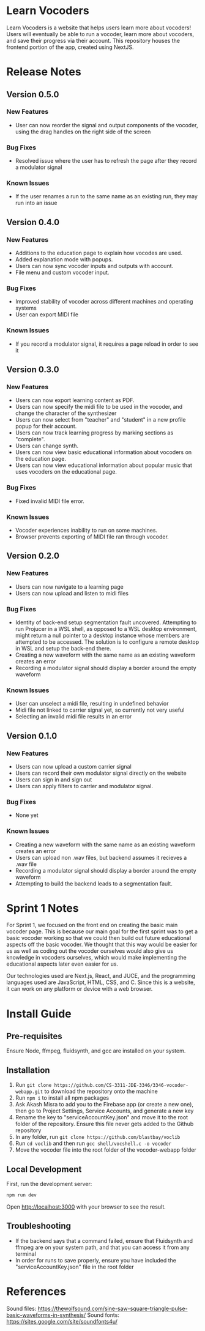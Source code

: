# Learn Vocoders
Learn Vocoders is a website that helps users learn more about vocoders! Users will eventually be able to run a vocoder, learn more about vocoders, and save their progress via their account. This repository houses the frontend portion of the app, created using NextJS.

# Release Notes
## Version 0.5.0
### New Features
- User can now reorder the signal and output components of the vocoder, using the drag handles on the right side of the screen

### Bug Fixes
- Resolved issue where the user has to refresh the page after they record a modulator signal

### Known Issues
- If the user renames a run to the same name as an existing run, they may run into an issue

## Version 0.4.0
### New Features
- Additions to the education page to explain how vocodes are used.
- Added explanation mode with popups.
- Users can now sync vocoder inputs and outputs with account.
- File menu and custom vocoder input.

### Bug Fixes
- Improved stability of vocoder across different machines and operating systems
- User can export MIDI file

### Known Issues
- If you record a modulator signal, it requires a page reload in order to see it

## Version 0.3.0
### New Features
- Users can now export learning content as PDF.
- Users can now specify the midi file to be used in the vocoder, and change the character of the synthesizer
- Users can now select from "teacher" and "student" in a new profile popup for their account.
- Users can now track learning progress by marking sections as "complete".
- Users can change synth.
- Users can now view basic educational information about vocoders on the education page.
- Users can now view educational information about popular music that uses vocoders on the educational page.

### Bug Fixes
- Fixed invalid MIDI file error.

### Known Issues
- Vocoder experiences inability to run on some machines.
- Browser prevents exporting of MIDI file ran through vocoder.

## Version 0.2.0
### New Features
 - Users can now navigate to a learning page
 - Users can now upload and listen to midi files

### Bug Fixes
- Identity of back-end setup segmentation fault uncovered. Attempting to run Projucer in a WSL shell, as opposed to a WSL desktop environment, might return a null pointer to a desktop instance whose members are attempted to be accessed. The solution is to configure a remote desktop in WSL and setup the back-end there.
- Creating a new waveform with the same name as an existing waveform creates an error
- Recording a modulator signal should display a border around the empty waveform

### Known Issues
- User can unselect a midi file, resulting in undefined behavior
- Midi file not linked to carrier signal yet, so currently not very useful
- Selecting an invalid midi file results in an error

## Version 0.1.0
### New Features
- Users can now upload a custom carrier signal
- Users can record their own modulator signal directly on the website
- Users can sign in and sign out
- Users can apply filters to carrier and modulator signal.

### Bug Fixes
- None yet

### Known Issues
- Creating a new waveform with the same name as an existing waveform creates an error
- Users can upload non .wav files, but backend assumes it recieves a .wav file
- Recording a modulator signal should display a border around the empty waveform
- Attempting to build the backend leads to a segmentation fault.

# Sprint 1 Notes
For Sprint 1, we focused on the front end on creating the basic main vocoder page. This is because
our main goal for the first sprint was to get a basic vocoder working so that we could then
build out future educational aspects off the basic vocoder. We thought that this way would be
easier for us as well as coding out the vocoder ourselves would also give us knowledge in vocoders
ourselves, which would make implementing the educational aspects later even easier for us.


Our technologies used are Next.js, React, and JUCE, and the programming languages used are JavaScript, HTML, CSS, and C. Since this is a website, it can work on any platform or device with a web browser.

# Install Guide
## Pre-requisites
Ensure Node, ffmpeg, fluidsynth, and gcc are installed on your system.

## Installation 
1. Run `git clone https://github.com/CS-3311-JDE-3346/3346-vocoder-webapp.git` to download the repository onto the machine
2. Run `npm i` to install all npm packages
3. Ask Akash Misra to add you to the Firebase app (or create a new one), then go to Project Settings, Service Accounts, and generate a new key
4. Rename the key to "serviceAccountKey.json" and move it to the root folder of the repository. Ensure this file never gets added to the Github repository
5. In any folder, run `git clone https://github.com/blastbay/voclib` 
6. Run `cd voclib` and then run `gcc shell/vocshell.c -o vocoder`
7. Move the vocoder file into the root folder of the vocoder-webapp folder

## Local Development
First, run the development server:

```bash
npm run dev
```

Open [http://localhost:3000](http://localhost:3000) with your browser to see the result.

## Troubleshooting
- If the backend says that a command failed, ensure that Fluidsynth and ffmpeg are on your system path, and that you can access it from any terminal
- In order for runs to save properly, ensure you have included the "serviceAccountKey.json" file in the root folder

# References
Sound files: https://thewolfsound.com/sine-saw-square-triangle-pulse-basic-waveforms-in-synthesis/
Sound fonts: https://sites.google.com/site/soundfonts4u/ 
